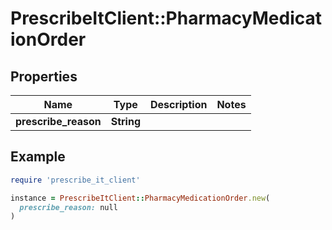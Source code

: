 # PrescribeItClient::PharmacyMedicationOrder

## Properties

| Name | Type | Description | Notes |
| ---- | ---- | ----------- | ----- |
| **prescribe_reason** | **String** |  |  |

## Example

```ruby
require 'prescribe_it_client'

instance = PrescribeItClient::PharmacyMedicationOrder.new(
  prescribe_reason: null
)
```

